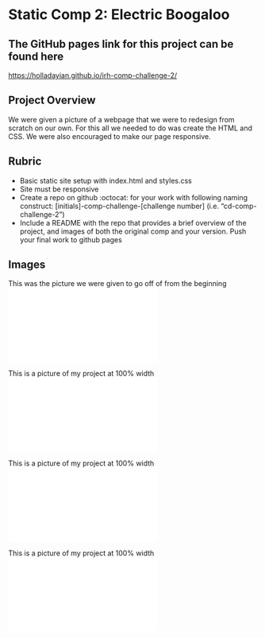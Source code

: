 # Static Comp 2: Electric Boogaloo

## The GitHub pages link for this project can be found here

https://holladayian.github.io/irh-comp-challenge-2/


## Project Overview

We were given a picture of a webpage that we were to redesign from scratch on our own. For this all we needed to do was create the HTML and CSS. We were also encouraged to make our page responsive.

## Rubric

* Basic static site setup with index.html and styles.css
* Site must be responsive
* Create a repo on github :octocat: for your work with following naming construct: [initials]-comp-challenge-[challenge number] (i.e. “cd-comp-challenge-2”)
* Include a README with the repo that provides a brief overview of the project, and images of both the original comp and your version.
Push your final work to github pages

## Images

This was the picture we were given to go off of from the beginning
<br />
![image o static comp reference](./images/sc-og.img)
<br />

This is a picture of my project at 100% width
<br />
![image of my project at 100% width](./images/sc-ng1.img)
<br />

This is a picture of my project at 100% width
<br />
![image of my project at 1230 width](./images/sc-ng2.img)
<br />

This is a picture of my project at 100% width
<br />
![image of my project at 820 width](./images/sc-ng3.img)
<br />
